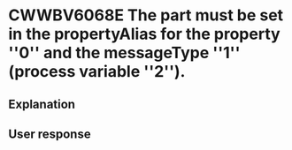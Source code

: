 # CWWBV6068E The part must be set in the propertyAlias for the property ''0'' and the messageType ''1'' (process variable ''2'').

## Explanation

## User response
